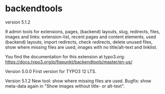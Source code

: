 # backendtools

version 5.1.2

9 admin tools for extensions, pages, (backend) layouts, slug, redirects, files, images and links:
extension-list, recent pages and content elements, used (backend) layouts, import redirects, check redirects, 
delete unused files, show where missing files are used, images with no title/alt-text and linklist.

You find the documentation for this extension at typo3.org:
https://docs.typo3.org/p/fixpunkt/backendtools/master/en-us/

Version 5.0.0
First version for TYPO3 12 LTS.

Version 5.1.2
New tool: show where missing files are used.
Bugfix: show meta-data again in "Show images without title- or alt-text". 
